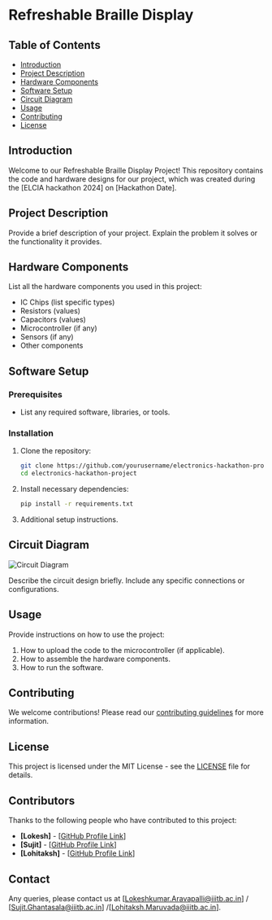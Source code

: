 # Refreshable Braille Display

## Table of Contents
- [Introduction](#introduction)
- [Project Description](#project-description)
- [Hardware Components](#hardware-components)
- [Software Setup](#software-setup)
- [Circuit Diagram](#circuit-diagram)
- [Usage](#usage)
- [Contributing](#contributing)
- [License](#license)

## Introduction
Welcome to our Refreshable Braille Display Project! This repository contains the code and hardware designs for our project, which was created during the [ELCIA hackathon 2024] on [Hackathon Date].

## Project Description
Provide a brief description of your project. Explain the problem it solves or the functionality it provides.

## Hardware Components
List all the hardware components you used in this project:
- IC Chips (list specific types)
- Resistors (values)
- Capacitors (values)
- Microcontroller (if any)
- Sensors (if any)
- Other components

## Software Setup
### Prerequisites
- List any required software, libraries, or tools.

### Installation
1. Clone the repository:
    ```sh
    git clone https://github.com/yourusername/electronics-hackathon-project.git
    cd electronics-hackathon-project
    ```

2. Install necessary dependencies:
    ```sh
    pip install -r requirements.txt
    ```

3. Additional setup instructions.

## Circuit Diagram
![Circuit Diagram](hardware/schematic.png)

Describe the circuit design briefly. Include any specific connections or configurations.

## Usage
Provide instructions on how to use the project:
1. How to upload the code to the microcontroller (if applicable).
2. How to assemble the hardware components.
3. How to run the software.

## Contributing
We welcome contributions! Please read our [contributing guidelines](docs/contributing.md) for more information.

## License
This project is licensed under the MIT License - see the [LICENSE](LICENSE) file for details.



## Contributors
Thanks to the following people who have contributed to this project:
- **[Lokesh]** - [[GitHub Profile Link](https://github.com/LokeshAravapalli)]
- **[Sujit]** - [[GitHub Profile Link](https://github.com/GSujit)]
- **[Lohitaksh]** - [[GitHub Profile Link](https://github.com/LohitakshMaruvada)]
  
## Contact
Any queries, please contact us at [Lokeshkumar.Aravapalli@iiitb.ac.in] / [Sujit.Ghantasala@iiitb.ac.in] /[Lohitaksh.Maruvada@iiitb.ac.in].

